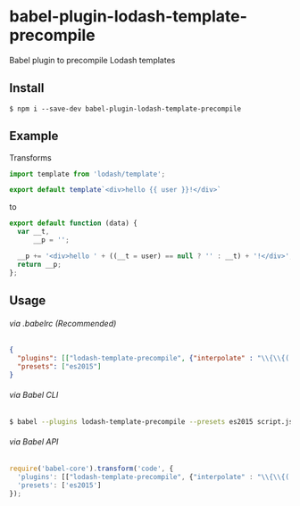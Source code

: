 # babel-plugin-lodash-template-precompile
Babel plugin to precompile Lodash templates

## Install

```shell
$ npm i --save-dev babel-plugin-lodash-template-precompile
```

## Example

Transforms
```js
import template from 'lodash/template';

export default template`<div>hello {{ user }}!</div>`
```

to
```js
export default function (data) {
  var __t,
      __p = '';

  __p += '<div>hello ' + ((__t = user) == null ? '' : __t) + '!</div>';
  return __p;
};
```

## Usage

###### via .babelrc (Recommended)
```json
{
  "plugins": [["lodash-template-precompile", {"interpolate" : "\\{\\{(.+?)\\}\\}", "evaluate" : "\\[\\[(.+?)\\]\\]", "variable": "data"}]],
  "presets": ["es2015"]
}
```

###### via Babel CLI
```sh
$ babel --plugins lodash-template-precompile --presets es2015 script.js
```

###### via Babel API
```js
require('babel-core').transform('code', {
  'plugins': [["lodash-template-precompile", {"interpolate" : "\\{\\{(.+?)\\}\\}", "evaluate" : "\\[\\[(.+?)\\]\\]", "variable": "data"}]],
  'presets': ['es2015']
});
```
